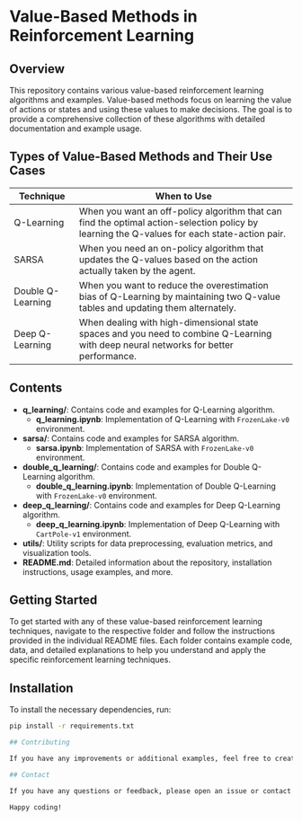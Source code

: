 # Value-Based Methods in Reinforcement Learning

## Overview
This repository contains various value-based reinforcement learning algorithms and examples. Value-based methods focus on learning the value of actions or states and using these values to make decisions. The goal is to provide a comprehensive collection of these algorithms with detailed documentation and example usage.

## Types of Value-Based Methods and Their Use Cases

| Technique         | When to Use                                                                                                                                              |
|-------------------|----------------------------------------------------------------------------------------------------------------------------------------------------------|
| Q-Learning        | When you want an off-policy algorithm that can find the optimal action-selection policy by learning the Q-values for each state-action pair.              |
| SARSA             | When you need an on-policy algorithm that updates the Q-values based on the action actually taken by the agent.                                          |
| Double Q-Learning | When you want to reduce the overestimation bias of Q-Learning by maintaining two Q-value tables and updating them alternately.                           |
| Deep Q-Learning   | When dealing with high-dimensional state spaces and you need to combine Q-Learning with deep neural networks for better performance.                     |

## Contents

- **q_learning/**: Contains code and examples for Q-Learning algorithm.
  - **q_learning.ipynb**: Implementation of Q-Learning with `FrozenLake-v0` environment.
- **sarsa/**: Contains code and examples for SARSA algorithm.
  - **sarsa.ipynb**: Implementation of SARSA with `FrozenLake-v0` environment.
- **double_q_learning/**: Contains code and examples for Double Q-Learning algorithm.
  - **double_q_learning.ipynb**: Implementation of Double Q-Learning with `FrozenLake-v0` environment.
- **deep_q_learning/**: Contains code and examples for Deep Q-Learning algorithm.
  - **deep_q_learning.ipynb**: Implementation of Deep Q-Learning with `CartPole-v1` environment.
- **utils/**: Utility scripts for data preprocessing, evaluation metrics, and visualization tools.
- **README.md**: Detailed information about the repository, installation instructions, usage examples, and more.

## Getting Started
To get started with any of these value-based reinforcement learning techniques, navigate to the respective folder and follow the instructions provided in the individual README files. Each folder contains example code, data, and detailed explanations to help you understand and apply the specific reinforcement learning techniques.

## Installation
To install the necessary dependencies, run:

```sh
pip install -r requirements.txt

## Contributing

If you have any improvements or additional examples, feel free to create a pull request. Contributions are welcome!

## Contact

If you have any questions or feedback, please open an issue or contact the repository maintainer.

Happy coding!

